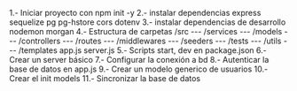 1.- Iniciar proyecto con npm init -y
2.- instalar dependencias express sequelize pg pg-hstore cors dotenv
3.- instalar dependencias de desarrollo nodemon morgan
4.- Estructura de carpetas
/src
--- /services
--- /models
--- /controllers
--- /routes
--- /middlewares
--- /seeders
--- /tests
--- /utils
--- /templates
app.js
server.js
5.- Scripts start, dev en package.json
6.- Crear un server básico
7.- Configurar la conexión a bd
8.- Autenticar la base de datos en app.js
9.- Crear un modelo generico de usuarios
10.- Crear el init models
11.- Sincronizar la base de datos
